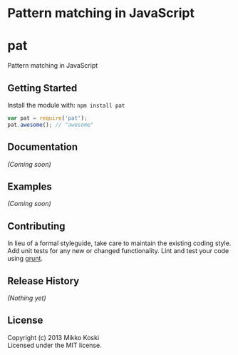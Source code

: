 Pattern matching in JavaScript
=======
# pat

Pattern matching in JavaScript

## Getting Started
Install the module with: `npm install pat`

```javascript
var pat = require('pat');
pat.awesome(); // "awesome"
```

## Documentation
_(Coming soon)_

## Examples
_(Coming soon)_

## Contributing
In lieu of a formal styleguide, take care to maintain the existing coding style. Add unit tests for any new or changed functionality. Lint and test your code using [grunt](https://github.com/cowboy/grunt).

## Release History
_(Nothing yet)_

## License
Copyright (c) 2013 Mikko Koski  
Licensed under the MIT license.